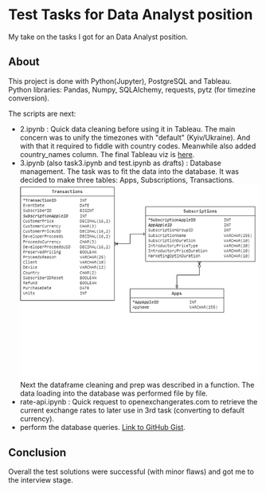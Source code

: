# Test Tasks for Data Analyst position

My take on the tasks I got for an Data Analyst position.

## About

This project is done with Python(Jupyter), PostgreSQL and Tableau.  
Python libraries: Pandas, Numpy, SQLAlchemy, requests, pytz (for timezine conversion).  

The scripts are next:
- 2.ipynb : Quick data cleaning before using it in Tableau. The main concern was to unify the timezones with "default" (Kyiv/Ukraine). And with that it required to fiddle with country codes. Meanwhile also added country_names column.
  The final Tableau viz is [here](https://public.tableau.com/views/BMAppRevenueAnalysis/BetterMeApp?:language=en-US&:sid=&:display_count=n&:origin=viz_share_link).
- 3.ipynb (also task3.ipynb and test.ipynb as drafts) : Database management. The task was to fit the data into the database. It was decided to make three tables: Apps, Subscriptions, Transactions.
   ![Schema](itunes_subscriptons_db.png)
  Next the dataframe cleaning and prep was described in a function. The data loading into the database was performed file by file.
- rate-api.ipynb : Quick request to openexchangerates.com to retrieve the current exchange rates to later use in 3rd task (converting to default currency).
- perform the database queries. [Link to GitHub Gist](https://gist.github.com/diShat/2a92415b0c17c3418a536149c2c6214f).

## Conclusion

Overall the test solutions were successful (with minor flaws) and got me to the interview stage.
